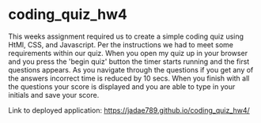 # coding_quiz_hw4

This weeks assignment required us to create a simple coding quiz using HtMl, CSS, and Javascript.
Per the instructions we had to meet some requirements within our quiz. When you open my quiz up in your browser and you press the 'begin quiz' button the timer starts running and the first questions appears. As you navigate through the questions if you get any of the answers incorrect time is reduced by 10 secs. When you finish with all the questions your score is displayed and you are able to type in your initials and save your score.

Link to deployed application: https://jadae789.github.io/coding_quiz_hw4/